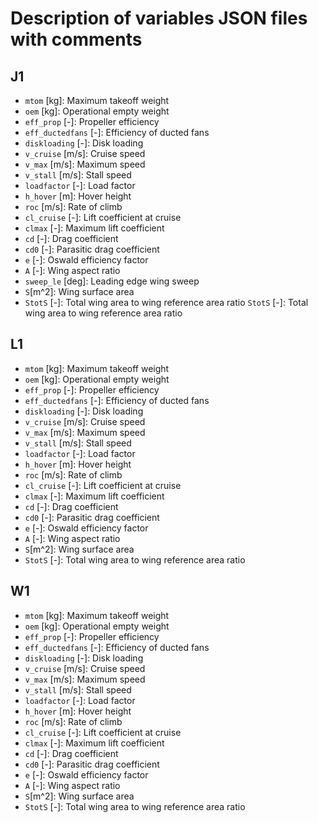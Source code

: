 # Description of variables JSON files with comments

## J1
- `mtom` [kg]: Maximum takeoff weight
- `oem` [kg]: Operational empty weight
- `eff_prop` [-]: Propeller efficiency
- `eff_ductedfans` [-]: Efficiency of ducted fans
- `diskloading` [-]: Disk loading
- `v_cruise` [m/s]: Cruise speed
- `v_max` [m/s]: Maximum speed
- `v_stall` [m/s]: Stall speed
- `loadfactor` [-]: Load factor
- `h_hover` [m]: Hover height
- `roc` [m/s]: Rate of climb
- `cl_cruise` [-]: Lift coefficient at cruise
- `clmax` [-]: Maximum lift coefficient
- `cd` [-]: Drag coefficient
- `cd0` [-]: Parasitic drag coefficient
- `e` [-]: Oswald efficiency factor
- `A` [-]: Wing aspect ratio
- `sweep_le` [deg]: Leading edge wing sweep 
- `S`[m^2]: Wing surface area
- `StotS` [-]: Total wing area to wing reference area ratio
 `StotS` [-]: Total wing area to wing reference area ratio


## L1
- `mtom` [kg]: Maximum takeoff weight
- `oem` [kg]: Operational empty weight
- `eff_prop` [-]: Propeller efficiency
- `eff_ductedfans` [-]: Efficiency of ducted fans
- `diskloading` [-]: Disk loading
- `v_cruise` [m/s]: Cruise speed
- `v_max` [m/s]: Maximum speed
- `v_stall` [m/s]: Stall speed
- `loadfactor` [-]: Load factor
- `h_hover` [m]: Hover height
- `roc` [m/s]: Rate of climb
- `cl_cruise` [-]: Lift coefficient at cruise
- `clmax` [-]: Maximum lift coefficient
- `cd` [-]: Drag coefficient
- `cd0` [-]: Parasitic drag coefficient
- `e` [-]: Oswald efficiency factor
- `A` [-]: Wing aspect ratio
- `S`[m^2]: Wing surface area
- `StotS` [-]: Total wing area to wing reference area ratio

## W1
- `mtom` [kg]: Maximum takeoff weight
- `oem` [kg]: Operational empty weight
- `eff_prop` [-]: Propeller efficiency
- `eff_ductedfans` [-]: Efficiency of ducted fans
- `diskloading` [-]: Disk loading
- `v_cruise` [m/s]: Cruise speed
- `v_max` [m/s]: Maximum speed
- `v_stall` [m/s]: Stall speed
- `loadfactor` [-]: Load factor
- `h_hover` [m]: Hover height
- `roc` [m/s]: Rate of climb
- `cl_cruise` [-]: Lift coefficient at cruise
- `clmax` [-]: Maximum lift coefficient
- `cd` [-]: Drag coefficient
- `cd0` [-]: Parasitic drag coefficient
- `e` [-]: Oswald efficiency factor
- `A` [-]: Wing aspect ratio
- `S`[m^2]: Wing surface area
- `StotS` [-]: Total wing area to wing reference area ratio
